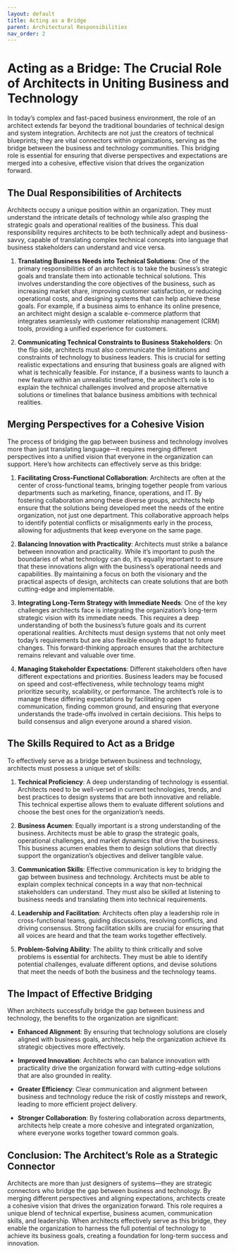 ```yaml
---
layout: default
title: Acting as a Bridge
parent: Architectural Responsibilities
nav_order: 2
---
```

# Acting as a Bridge: The Crucial Role of Architects in Uniting Business and Technology

In today’s complex and fast-paced business environment, the role of an architect extends far beyond the traditional boundaries of technical design and system integration. Architects are not just the creators of technical blueprints; they are vital connectors within organizations, serving as the bridge between the business and technology communities. This bridging role is essential for ensuring that diverse perspectives and expectations are merged into a cohesive, effective vision that drives the organization forward.

## The Dual Responsibilities of Architects

Architects occupy a unique position within an organization. They must understand the intricate details of technology while also grasping the strategic goals and operational realities of the business. This dual responsibility requires architects to be both technically adept and business-savvy, capable of translating complex technical concepts into language that business stakeholders can understand and vice versa.

1. **Translating Business Needs into Technical Solutions**:
   One of the primary responsibilities of an architect is to take the business’s strategic goals and translate them into actionable technical solutions. This involves understanding the core objectives of the business, such as increasing market share, improving customer satisfaction, or reducing operational costs, and designing systems that can help achieve these goals. For example, if a business aims to enhance its online presence, an architect might design a scalable e-commerce platform that integrates seamlessly with customer relationship management (CRM) tools, providing a unified experience for customers.

2. **Communicating Technical Constraints to Business Stakeholders**:
   On the flip side, architects must also communicate the limitations and constraints of technology to business leaders. This is crucial for setting realistic expectations and ensuring that business goals are aligned with what is technically feasible. For instance, if a business wants to launch a new feature within an unrealistic timeframe, the architect’s role is to explain the technical challenges involved and propose alternative solutions or timelines that balance business ambitions with technical realities.

## Merging Perspectives for a Cohesive Vision

The process of bridging the gap between business and technology involves more than just translating language—it requires merging different perspectives into a unified vision that everyone in the organization can support. Here’s how architects can effectively serve as this bridge:

1. **Facilitating Cross-Functional Collaboration**:
   Architects are often at the center of cross-functional teams, bringing together people from various departments such as marketing, finance, operations, and IT. By fostering collaboration among these diverse groups, architects help ensure that the solutions being developed meet the needs of the entire organization, not just one department. This collaborative approach helps to identify potential conflicts or misalignments early in the process, allowing for adjustments that keep everyone on the same page.

2. **Balancing Innovation with Practicality**:
   Architects must strike a balance between innovation and practicality. While it’s important to push the boundaries of what technology can do, it’s equally important to ensure that these innovations align with the business’s operational needs and capabilities. By maintaining a focus on both the visionary and the practical aspects of design, architects can create solutions that are both cutting-edge and implementable.

3. **Integrating Long-Term Strategy with Immediate Needs**:
   One of the key challenges architects face is integrating the organization’s long-term strategic vision with its immediate needs. This requires a deep understanding of both the business’s future goals and its current operational realities. Architects must design systems that not only meet today’s requirements but are also flexible enough to adapt to future changes. This forward-thinking approach ensures that the architecture remains relevant and valuable over time.

4. **Managing Stakeholder Expectations**:
   Different stakeholders often have different expectations and priorities. Business leaders may be focused on speed and cost-effectiveness, while technology teams might prioritize security, scalability, or performance. The architect’s role is to manage these differing expectations by facilitating open communication, finding common ground, and ensuring that everyone understands the trade-offs involved in certain decisions. This helps to build consensus and align everyone around a shared vision.

## The Skills Required to Act as a Bridge

To effectively serve as a bridge between business and technology, architects must possess a unique set of skills:

1. **Technical Proficiency**:
   A deep understanding of technology is essential. Architects need to be well-versed in current technologies, trends, and best practices to design systems that are both innovative and reliable. This technical expertise allows them to evaluate different solutions and choose the best ones for the organization’s needs.

2. **Business Acumen**:
   Equally important is a strong understanding of the business. Architects must be able to grasp the strategic goals, operational challenges, and market dynamics that drive the business. This business acumen enables them to design solutions that directly support the organization’s objectives and deliver tangible value.

3. **Communication Skills**:
   Effective communication is key to bridging the gap between business and technology. Architects must be able to explain complex technical concepts in a way that non-technical stakeholders can understand. They must also be skilled at listening to business needs and translating them into technical requirements.

4. **Leadership and Facilitation**:
   Architects often play a leadership role in cross-functional teams, guiding discussions, resolving conflicts, and driving consensus. Strong facilitation skills are crucial for ensuring that all voices are heard and that the team works together effectively.

5. **Problem-Solving Ability**:
   The ability to think critically and solve problems is essential for architects. They must be able to identify potential challenges, evaluate different options, and devise solutions that meet the needs of both the business and the technology teams.

## The Impact of Effective Bridging

When architects successfully bridge the gap between business and technology, the benefits to the organization are significant:

- **Enhanced Alignment**: By ensuring that technology solutions are closely aligned with business goals, architects help the organization achieve its strategic objectives more effectively.

- **Improved Innovation**: Architects who can balance innovation with practicality drive the organization forward with cutting-edge solutions that are also grounded in reality.

- **Greater Efficiency**: Clear communication and alignment between business and technology reduce the risk of costly missteps and rework, leading to more efficient project delivery.

- **Stronger Collaboration**: By fostering collaboration across departments, architects help create a more cohesive and integrated organization, where everyone works together toward common goals.

## Conclusion: The Architect’s Role as a Strategic Connector

Architects are more than just designers of systems—they are strategic connectors who bridge the gap between business and technology. By merging different perspectives and aligning expectations, architects create a cohesive vision that drives the organization forward. This role requires a unique blend of technical expertise, business acumen, communication skills, and leadership. When architects effectively serve as this bridge, they enable the organization to harness the full potential of technology to achieve its business goals, creating a foundation for long-term success and innovation.